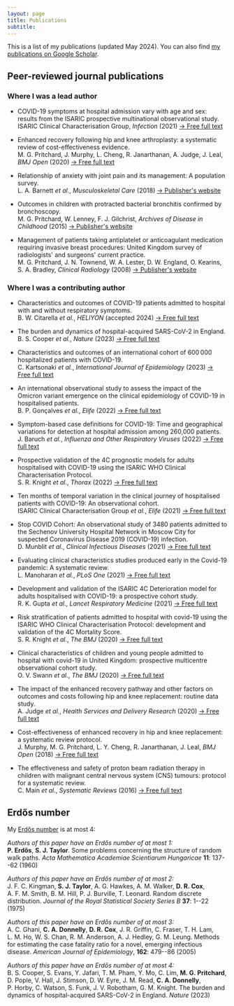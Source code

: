 ```yaml
---
layout: page
title: Publications
subtitle: 
---
```


This is a list of my publications (updated May 2024). You can also find [my publications on Google Scholar](https://scholar.google.co.uk/citations?user=mQRgzdIAAAAJ&hl=en).

## Peer-reviewed journal publications

### Where I was a lead author

* COVID-19 symptoms at hospital admission vary with age and sex: results from the ISARIC prospective multinational observational study.  
ISARIC Clinical Characterisation Group, _Infection_ (2021) [&rarr; Free full text](https://doi.org/10.1007/s15010-021-01599-5)

* Enhanced recovery following hip and knee arthroplasty: a systematic review of cost-effectiveness evidence.  
M.&nbsp;G.&nbsp;Pritchard, J.&nbsp;Murphy, L.&nbsp;Cheng, R.&nbsp;Janarthanan, A.&nbsp;Judge, J.&nbsp;Leal, _BMJ Open_ (2020) [&rarr; Free full text](https://doi.org/10.1136/bmjopen-2019-032204) 

* Relationship of anxiety with joint pain and its management: A population survey.  
L.&nbsp;A.&nbsp;Barnett _et al._, _Musculoskeletal Care_ (2018) [&rarr; Publisher's website](https://doi.org/10.1002/msc.1243) 

* Outcomes in children with protracted bacterial bronchitis confirmed by bronchoscopy.  
M.&nbsp;G.&nbsp;Pritchard, W.&nbsp;Lenney, F.&nbsp;J.&nbsp;Gilchrist, _Archives of Disease in Childhood_ (2015) [&rarr; Publisher's website](https://doi.org/10.1136/archdischild-2014-307284)

* Management of patients taking antiplatelet or anticoagulant medication requiring invasive breast procedures: United Kingdom survey of radiologists' and surgeons' current practice.  
M.&nbsp;G.&nbsp;Pritchard, J.&nbsp;N.&nbsp;Townend, W.&nbsp;A.&nbsp;Lester, D.&nbsp;W.&nbsp;England, O.&nbsp;Kearins, S.&nbsp;A.&nbsp;Bradley, _Clinical Radiology_ (2008) [&rarr; Publisher's website](https://doi.org/10.1016/j.crad.2007.09.006)

### Where I was a contributing author

* Characteristics and outcomes of COVID-19 patients admitted to hospital with and without respiratory symptoms.  
B.&nbsp;W.&nbsp;Citarella _et al._, _HELIYON_ (accepted 2024) [&rarr; Free full text](https://doi.org/10.1016/j.heliyon.2024.e29591)

* The burden and dynamics of hospital-acquired SARS-CoV-2 in England.  
B.&nbsp;S.&nbsp;Cooper _et al._, _Nature_ (2023) [&rarr; Free full text](https://doi.org/10.1038/s41586-023-06634-z)

* Characteristics and outcomes of an international cohort of 600&thinsp;000 hospitalized patients with COVID-19.  
C.&nbsp;Kartsonaki _et al._, _International Journal of Epidemiology_ (2023) [&rarr; Free full text](https://doi.org/10.1093/ije/dyad012)

* An international observational study to assess the impact of the Omicron variant emergence on the clinical epidemiology of COVID-19 in hospitalised patients.  
B.&nbsp;P.&nbsp;Gonçalves _et al._, _Elife_ (2022) [&rarr; Free full text](https://doi.org/10.7554/eLife.80556)

* Symptom-based case definitions for COVID-19: Time and geographical variations for detection at hospital admission among 260,000 patients.  
J.&nbsp;Baruch _et al._, _Influenza and Other Respiratory Viruses_ (2022) [&rarr; Free full text](https://doi.org/10.1111/irv.13039)

* Prospective validation of the 4C prognostic models for adults hospitalised with COVID-19 using the ISARIC WHO Clinical Characterisation Protocol.  
S.&nbsp;R.&nbsp;Knight _et al._, _Thorax_ (2022) [&rarr; Free full text](http://doi.org/10.1136/thoraxjnl-2021-217629)

* Ten months of temporal variation in the clinical journey of hospitalised patients with COVID-19: An observational cohort.  
ISARIC Clinical Characterisation Group _et al._, _Elife_ (2021) [&rarr; Free full text](https://doi.org/10.7554/elife.70970)

* Stop COVID Cohort: An observational study of 3480 patients admitted to the Sechenov University Hospital Network in Moscow City for suspected Coronavirus Disease 2019 (COVID-19) infection.  
D.&nbsp;Munblit _et al._, _Clinical Infectious Diseases_ (2021) [&rarr; Free full text](https://doi.org/10.1093/cid/ciaa1535)

* Evaluating clinical characteristics studies produced early in the Covid-19 pandemic: A systematic review.  
L.&nbsp;Manoharan _et al._, _PLoS One_ (2021) [&rarr; Free full text](https://doi.org/10.1371/journal.pone.0251250)

* Development and validation of the ISARIC 4C Deterioration model for adults hospitalised with COVID-19: a prospective cohort study.  
R.&nbsp;K.&nbsp;Gupta _et al._, _Lancet Respiratory Medicine_ (2021) [&rarr; Free full text](https://doi.org/10.1016/S2213-2600(20)30559-2)

* Risk stratification of patients admitted to hospital with covid-19 using the ISARIC WHO Clinical Characterisation Protocol: development and validation of the 4C Mortality Score.  
S.&nbsp;R.&nbsp;Knight _et al._, _The BMJ_ (2020) [&rarr; Free full text](https://doi.org/10.1136/bmj.m3339)

* Clinical characteristics of children and young people admitted to hospital with covid-19 in United Kingdom: prospective multicentre observational cohort study.  
O.&nbsp;V.&nbsp;Swann _et al._, _The BMJ_ (2020) [&rarr; Free full text](https://doi.org/10.1136/bmj.m3249)

* The impact of the enhanced recovery pathway and other factors on outcomes and costs following hip and knee replacement: routine data study.  
A.&nbsp;Judge _et al._, _Health Services and Delivery Research_ (2020) [&rarr; Free full text](https://doi.org/10.3310/hsdr08040)

* Cost-effectiveness of enhanced recovery in hip and knee replacement: a systematic review protocol.  
J.&nbsp;Murphy, M.&nbsp;G.&nbsp;Pritchard, L.&nbsp;Y.&nbsp;Cheng, R.&nbsp;Janarthanan, J.&nbsp;Leal, _BMJ Open_ (2018) [&rarr; Free full text](https://doi.org/10.1136/bmjopen-2017-019740)

* The effectiveness and safety of proton beam radiation therapy in children with malignant central nervous system (CNS) tumours: protocol for a systematic review.  
C.&nbsp;Main _et al._, _Systematic Reviews_ (2016) [&rarr; Free full text](https://doi.org/10.1186/s13643-016-0285-6)

## Erdős number

My [Erdős number](https://en.wikipedia.org/wiki/Erd%C5%91s_number) is at most 4:

_Authors of this paper have an Erdős number of at most 1:_  
**P.&nbsp;Erdős**, **S.&nbsp;J.&nbsp;Taylor**.&nbsp;Some problems concerning the structure of random walk paths.&nbsp;_Acta Mathematica Academiae Scientiarum Hungaricae_ **11**: 137--62 (1960)

_Authors of this paper have an Erdős number of at most 2:_  
J.&nbsp;F.&nbsp;C.&nbsp;Kingman, **S.&nbsp;J.&nbsp;Taylor**, A.&nbsp;G.&nbsp;Hawkes, A.&nbsp;M.&nbsp;Walker, **D.&nbsp;R.&nbsp;Cox**, A.&nbsp;F.&nbsp;M.&nbsp;Smith, B.&nbsp;M.&nbsp;Hill, P.&nbsp;J.&nbsp;Burville, T.&nbsp;Leonard. Random discrete distribution. _Journal of the Royal Statistical Society Series B_ **37**: 1--22 (1975)

_Authors of this paper have an Erdős number of at most 3:_  
A.&nbsp;C.&nbsp;Ghani, **C.&nbsp;A.&nbsp;Donnelly**, **D.&nbsp;R.&nbsp;Cox**, J.&nbsp;R.&nbsp;Griffin, C.&nbsp;Fraser, T.&nbsp;H.&nbsp;Lam, L.&nbsp;M.&nbsp;Ho, W.&nbsp;S.&nbsp;Chan, R.&nbsp;M.&nbsp;Anderson, A.&nbsp;J.&nbsp;Hedley, G.&nbsp;M.&nbsp;Leung. Methods for estimating the case fatality ratio for a novel, emerging infectious disease. _American Journal of Epidemiology_, **162**: 479--86 (2005)

_Authors of this paper have an Erdős number of at most 4:_  
B.&nbsp;S.&nbsp;Cooper, S.&nbsp;Evans, Y.&nbsp;Jafari, T.&nbsp;M.&nbsp;Pham, Y.&nbsp;Mo, C.&nbsp;Lim, **M.&nbsp;G.&nbsp;Pritchard**, D.&nbsp;Pople, V.&nbsp;Hall, J.&nbsp;Stimson, D.&nbsp;W.&nbsp;Eyre, J.&nbsp;M.&nbsp;Read, **C.&nbsp;A.&nbsp;Donnelly**, P.&nbsp;Horby, C.&nbsp;Watson, S.&nbsp;Funk, J.&nbsp;V.&nbsp;Robotham, G.&nbsp;M.&nbsp;Knight. The burden and dynamics of hospital-acquired SARS-CoV-2 in England. _Nature_ (2023)
